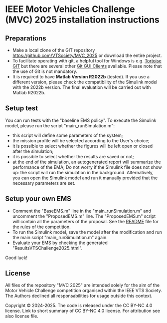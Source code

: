 # IEEE Motor Vehicles Challenge (MVC) 2025 installation instructions

## Preparations
- Make a local clone of the GIT repository https://github.com/VTSociety/MVC_2025 or download the entire project.
- To facilitate operating with git, a helpful tool for Windows is e.g. [Tortoise GIT](https://tortoisegit.org/) but there are several other [Git GUI Clients](https://git-scm.com/downloads/guis) available. Please note that the use of Git is not mandatory.
- It is required to have **Matlab Version R2022b** (tested). If you use a different version, please check the compatibility of the Simulink model with the 2022b version. The final evaluation will be carried out with Matlab R2022b.

## Setup test
You can run tests with the "baseline EMS policy". To execute the Simulink model, please run the script "main_runSimulation.m":
- this script will define some parameters of the system;
- the mission profile will be selected according to the User's choice;
- it is possible to select whether the figures will be left open or closed after the simulation;
- it is possible to select whether the results are saved or not;
- at the end of the simulation, an autogenerated report will summarize the performance of the EMA;
Do not worry if the Simulink file does not show up: the script will run the simulation in the background. Alternatively, you can open the Simulink model and run it manually provided that the necessary parameters are set.

## Setup your own EMS
- Comment the "BaseEMS.m" line in the "main_runSimulation.m" and uncomment the "ProposedEMS.m" line. The "ProposedEMS.m" script will contain all the parameters of the proposal. See the [README](README.md) file for the rules of the competition.
- To run the Simulink model, save the model after the modification and run the main script "main_runSimulation.m" again.
- Evaluate your EMS by checking the generated "ResultsVTSChallenge2025.html".

Good luck!

## License
All files of the repository "MVC 2025" are intended solely for the aim of the Motor Vehicle Challenge competition organised within the IEEE VTS Society. The Authors declined all responsabilities for usage outside this context.

Copyright © 2024-2025. The code is released under the CC BY-NC 4.0 license. Link to short summary of CC BY-NC 4.0 license. For attribution see also license file.
